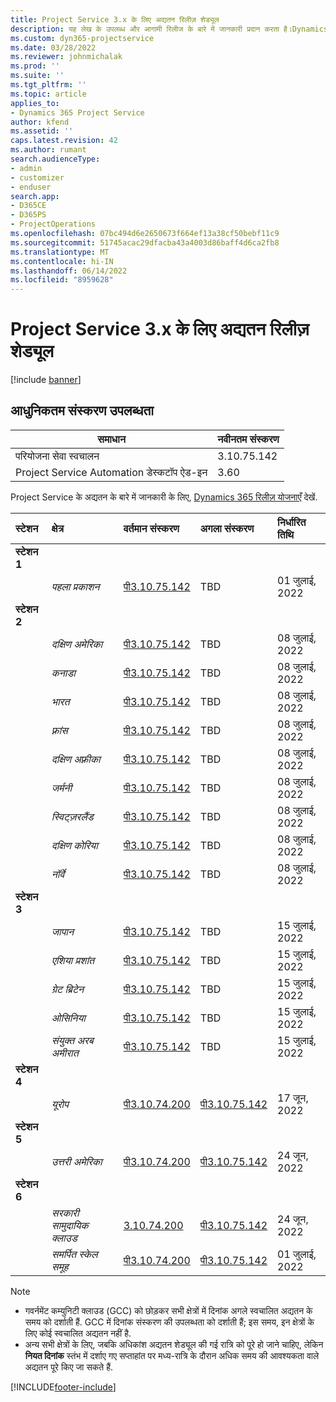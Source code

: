 ```yaml
---
title: Project Service 3.x के लिए अद्यतन रिलीज़ शेड्यूल
description: यह लेख के उपलब्ध और आगामी रिलीज के बारे में जानकारी प्रदान करता है।Dynamics 365 Project Service Automation
ms.custom: dyn365-projectservice
ms.date: 03/28/2022
ms.reviewer: johnmichalak
ms.prod: ''
ms.suite: ''
ms.tgt_pltfrm: ''
ms.topic: article
applies_to:
- Dynamics 365 Project Service
author: kfend
ms.assetid: ''
caps.latest.revision: 42
ms.author: rumant
search.audienceType:
- admin
- customizer
- enduser
search.app:
- D365CE
- D365PS
- ProjectOperations
ms.openlocfilehash: 07bc494d6e2650673f664ef13a38cf50bebf11c9
ms.sourcegitcommit: 51745acac29dfacba43a4003d86baff4d6ca2fb8
ms.translationtype: MT
ms.contentlocale: hi-IN
ms.lasthandoff: 06/14/2022
ms.locfileid: "8959628"
---
```

# <a name="update-release-schedule-for-project-service-3x"></a>Project Service 3.x के लिए अद्यतन रिलीज़ शेड्यूल

[!include [banner](../includes/psa-now-project-operations.md)]

## <a name="latest-version-availability"></a>आधुनिकतम संस्करण उपलब्धता

| समाधान  | नवीनतम संस्करण |
|-------|----|
| परियोजना सेवा स्वचालन    | 3.10.75.142 |
| Project Service Automation डेस्कटॉप ऐड-इन                | 3.60          |

Project Service के अद्यतन के बारे में जानकारी के लिए, [Dynamics 365 रिलीज़ योजनाएँ](/dynamics365/release-plans/) देखें. 

| स्टेशन  | क्षेत्र | वर्तमान संस्करण | अगला संस्करण |  निर्धारित तिथि
| :---   | :---   | :---   | :---   |:---   |         
|<strong>स्टेशन 1</strong> | |  |  | |
| | <i>पहला प्रकाशन</i> | [पी3.10.75.142](whats-new-ur-44.md) | TBD | 01 जुलाई, 2022
|<strong>स्टेशन 2</strong> | |  |  | |
| | <i>दक्षिण अमेरिका</i> | [पी3.10.75.142](whats-new-ur-44.md) | TBD | 08 जुलाई, 2022
| | <i>कनाडा</i> | [पी3.10.75.142](whats-new-ur-44.md) | TBD | 08 जुलाई, 2022
| | <i>भारत</i> | [पी3.10.75.142](whats-new-ur-44.md) | TBD | 08 जुलाई, 2022
| | <i>फ़्रांस</i> | [पी3.10.75.142](whats-new-ur-44.md) | TBD | 08 जुलाई, 2022
| | <i>दक्षिण अफ़्रीका</i> | [पी3.10.75.142](whats-new-ur-44.md) | TBD | 08 जुलाई, 2022
| | <i>जर्मनी</i> | [पी3.10.75.142](whats-new-ur-44.md) | TBD | 08 जुलाई, 2022
| | <i>स्विट्ज़रलैंड</i> | [पी3.10.75.142](whats-new-ur-44.md) | TBD | 08 जुलाई, 2022
| | <i>दक्षिण कोरिया</i> | [पी3.10.75.142](whats-new-ur-44.md) | TBD | 08 जुलाई, 2022
| | <i>नॉर्वे</i> | [पी3.10.75.142](whats-new-ur-44.md) | TBD | 08 जुलाई, 2022
|<strong>स्टेशन 3</strong> | |  |  | |
| | <i>जापान</i> | [पी3.10.75.142](whats-new-ur-44.md) | TBD | 15 जुलाई, 2022
| | <i>एशिया प्रशांत</i> | [पी3.10.75.142](whats-new-ur-44.md) | TBD | 15 जुलाई, 2022
| | <i>ग्रेट ब्रिटेन</i> | [पी3.10.75.142](whats-new-ur-44.md) | TBD | 15 जुलाई, 2022
| | <i>ओसिनिया</i> | [पी3.10.75.142](whats-new-ur-44.md) | TBD | 15 जुलाई, 2022
| | <i>संयुक्त अरब अमीरात</i> | [पी3.10.75.142](whats-new-ur-44.md) | TBD | 15 जुलाई, 2022
|<strong>स्टेशन 4</strong> | |  |  | |
| | <i>यूरोप</i> | [पी3.10.74.200](whats-new-ur43.md) | [पी3.10.75.142](whats-new-ur-44.md) | 17 जून, 2022
|<strong>स्टेशन 5</strong> | |  |  | |
| | <i>उत्तरी अमेरिका</i> | [पी3.10.74.200](whats-new-ur43.md) | [पी3.10.75.142](whats-new-ur-44.md) | 24 जून, 2022
|<strong>स्टेशन 6</strong> | |  |  | |
| | <i>सरकारी सामुदायिक क्लाउड</i> | [3.10.74.200](whats-new-ur43.md) | [पी3.10.75.142](whats-new-ur-44.md) | 24 जून, 2022
| | <i>समर्पित स्केल समूह</i> | [पी3.10.74.200](whats-new-ur43.md) | [पी3.10.75.142](whats-new-ur-44.md) | 01 जुलाई, 2022




>[!Note]
> - गवर्नमेंट कम्युनिटी क्लाउड (GCC) को छोड़कर सभी क्षेत्रों में दिनांक अगले स्वचालित अद्यतन के समय को दर्शाती हैं. GCC में दिनांक संस्करण की उपलब्धता को दर्शाती हैं; इस समय, इन क्षेत्रों के लिए कोई स्वचालित अद्यतन नहीं है.
> - अन्य सभी क्षेत्रों के लिए, जबकि अधिकांश अद्यतन शेड्यूल की गई रात्रि को पूरे हो जाने चाहिए, लेकिन **नियत दिनांक** स्तंभ में दर्शाए गए सप्ताहांत पर मध्य-रात्रि के दौरान अधिक समय की आवश्यकता वाले अद्यतन पूरे किए जा सकते हैं.


[!INCLUDE[footer-include](../includes/footer-banner.md)]

